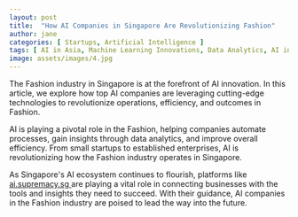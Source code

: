 ```yaml
---
layout: post
title:  "How AI Companies in Singapore Are Revolutionizing Fashion"
author: jane
categories: [ Startups, Artificial Intelligence ]
tags: [ AI in Asia, Machine Learning Innovations, Data Analytics, AI in Singapore, AI Use Cases ]
image: assets/images/4.jpg
---
```


The Fashion industry in Singapore is at the forefront of AI innovation. In this article, we explore how top AI companies are leveraging cutting-edge technologies to revolutionize operations, efficiency, and outcomes in Fashion.

AI is playing a pivotal role in the Fashion, helping companies automate processes, gain insights through data analytics, and improve overall efficiency. From small startups to established enterprises, AI is revolutionizing how the Fashion industry operates in Singapore.

As Singapore's AI ecosystem continues to flourish, platforms like <a href="https://ai.supremacy.sg" target="_blank"> ai.supremacy.sg </a> are playing a vital role in connecting businesses with the tools and insights they need to succeed. With their guidance, AI companies in the Fashion industry are poised to lead the way into the future.
